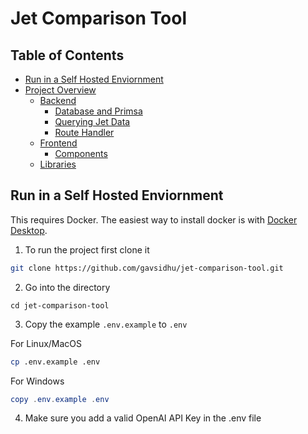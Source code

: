 # Jet Comparison Tool

## Table of Contents

- [Run in a Self Hosted Enviornment](#run-in-a-self-hosted-enviornment)
- [Project Overview](#project-overview)
    - [Backend](#backend)
        - [Database and Primsa](#database-and-prisma)
        - [Querying Jet Data](#querying-jet-data)
        - [Route Handler](#route-handler-for-comparing-jets)
    - [Frontend](#frontend)
        - [Components](#components)
    - [Libraries](#libraries)



## Run in a Self Hosted Enviornment

This requires Docker. The easiest way to install docker is with [Docker Desktop](https://www.docker.com/products/docker-desktop/).

1. To run the project first clone it

```sh
git clone https://github.com/gavsidhu/jet-comparison-tool.git
```

2. Go into the directory 

```
cd jet-comparison-tool
```

3. Copy the example `.env.example` to `.env`

For Linux/MacOS
```sh
cp .env.example .env
```

For Windows 
```powershell
copy .env.example .env
```

4. Make sure you add a valid OpenAI API Key in the .env file

```env
OPENAI_API_KEY=YOUR_API_KEY_HERE
```

5. Install all dependencies

```sh
npm install
```

6. Start the PostgreSQL service using docker compose in detatched mode

Make sure Docker Desktop is running.

Also make sure nothing else on your system is running on or listening to port 5432. 
If there is something running on port 5432 it will cause an error when running the prisma migration and seed commands.

To check:

Linux/MacOS:
```sh
sudo lsof -i :5432
```
Windows:
```powershell
netstat -aon | findstr :5432
```

Run the Docker container:
```sh
docker compose -f docker/docker-compose.dev.yaml up -d
```


7. Run prisma command to migrate database and run the seed script
```sh
npx prisma migrate deploy && npx prisma db seed
```

8. Run the app
```sh
npm run dev
```

## Project Overview

### Backend

#### Database and Prisma

For the database, I decided to use PostgreSQL because it's the SQL database that I have the most experience with. I decided to use Docker and Docker Compose to run a PostgreSQL image because it makes it easy to develop and makes it easier to make sure everything works properly across different machines.

To seed the data I created a seed script under `primsa/seed.ts`. This script uses raw sql to copy the csv data to the PostgreSQL database. In order for this to work the csv file has to be available in the docker container. Thise is done in the `docker/docker-compose.dev.yaml file`

```yaml
volumes:
      - postgres_data:/var/lib/postgresql/data
      - /Users/gavinsidhu/Documents/Projects/jet-ai/jet_facts.csv:/data/jet_facts.csv # make sure the csv file is available in Docker container
```

#### Querying Jet Data

To load the jet data I used the `fetch` api in a server component. This data is then passed to the `Table` client component to allow for interactivity.

#### Route Handler For Comparing Jets

For the jet comparison feature I created a `POST` route handler to get the comparison criteria and the jets that need to be compared from the client. I then dynamically create the prompt for the OpenAI API.

The biggest challenge of implementing this feature was making sure that the data returned by OpenAI was consistent and predictable so I can display it properly on the client. To make the data more consistent and predictable I made sure to add how I want the data returned into the prompt and I used a fairly new feature of OpenAI's api called `JSON mode`. This makes sure the data is returned in JSON. That combined with the prompt has made the data returned fairly consistent.

Another challenge of this feature was making sure the data returned was accurate. This isn't something that I have much control over. The data accuracy for this comes from which model is used. I am using the `gpt-3.5-turbo` model because it is low cost and fast. However, I did also try the `gpt-4-turbo-preview` model. which was more accurate but it is also more expensive and slower. Another thing to keep in mind is the the `JSON mode` feature of the API is only available for certain models so I was not able to test other models.

### Frontend

For the frontend styling I used TailwindCSS as per the project requirements.

#### Components

The front end is pretty simple. The main logic is all under the `Table` component. For a project of this scope I decied to put all the logic under one component just to keep everything in one place.

This component takes a `initialJets` property which is passed in from the `page.tsx` server component.

The `Table` component allows for sorting of the jets based on the properties that were available in the csv data (wingspan, engines, manufacturing year).

When you select 2 or more jets a button and select input appear under the table that allows you compare the jets based on the selected criteria.

After clicking the button, a simple loader is shown while the data is being sent to the router handler. Once the data is returned it is loaded into another table and ranked based on the comparison criterias value.

### Libraries

The libraries I used include:
- prisma - required by project
- openai - to interact with OpenAI API
- ts-node -  to run the seed script
